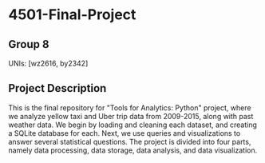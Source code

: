 # 4501-Final-Project
## Group 8 
UNIs: [wz2616, by2342]

## Project Description
This is the final repository for "Tools for Analytics: Python" project, where we analyze yellow taxi and Uber trip data from 2009-2015, along with past weather data. We begin by loading and cleaning each dataset, and creating a SQLite database for each. Next, we use queries and visualizations to answer several statistical questions. The project is divided into four parts, namely data processing, data storage, data analysis, and data visualization.
